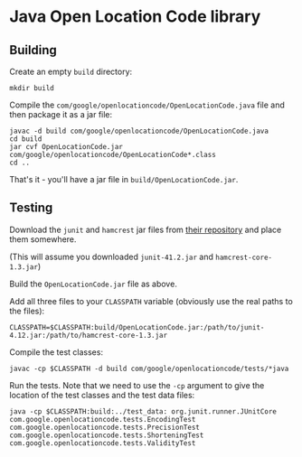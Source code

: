 # Java Open Location Code library

## Building

Create an empty `build` directory:

```shell
mkdir build
```

Compile the `com/google/openlocationcode/OpenLocationCode.java` file and then
package it as a jar file:

```shell
javac -d build com/google/openlocationcode/OpenLocationCode.java
cd build
jar cvf OpenLocationCode.jar com/google/openlocationcode/OpenLocationCode*.class
cd ..
```
That's it - you'll have a jar file in `build/OpenLocationCode.jar`.

## Testing

Download the `junit` and `hamcrest` jar files from [their repository](https://github.com/junit-team/junit4/wiki/Download-and-Install)
and place them somewhere.

(This will assume you downloaded `junit-41.2.jar` and `hamcrest-core-1.3.jar`)

Build the `OpenLocationCode.jar` file as above.

Add all three files to your `CLASSPATH` variable (obviously use the real paths to the files):

```shell
CLASSPATH=$CLASSPATH:build/OpenLocationCode.jar:/path/to/junit-4.12.jar:/path/to/hamcrest-core-1.3.jar
```

Compile the test classes:

```shell
javac -cp $CLASSPATH -d build com/google/openlocationcode/tests/*java
```

Run the tests. Note that we need to use the `-cp` argument to give the location of the test classes and the test data files:

```shell
java -cp $CLASSPATH:build:../test_data: org.junit.runner.JUnitCore com.google.openlocationcode.tests.EncodingTest com.google.openlocationcode.tests.PrecisionTest com.google.openlocationcode.tests.ShorteningTest com.google.openlocationcode.tests.ValidityTest
```
